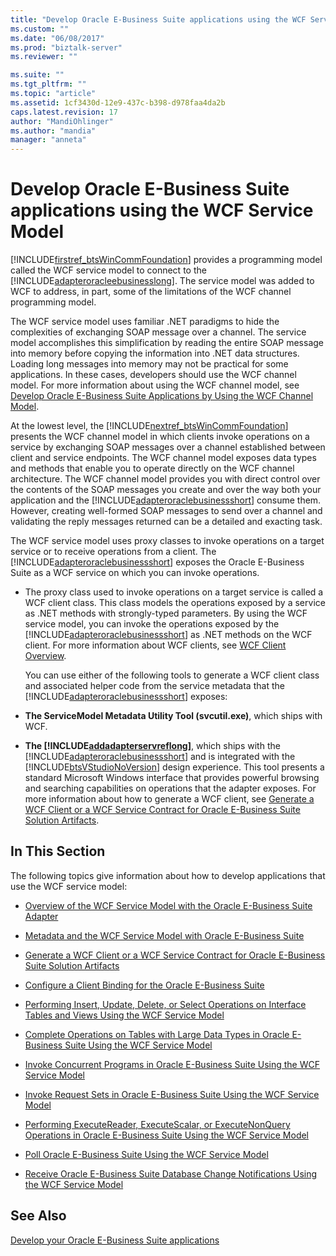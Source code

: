 ```yaml
---
title: "Develop Oracle E-Business Suite applications using the WCF Service Model | Microsoft Docs"
ms.custom: ""
ms.date: "06/08/2017"
ms.prod: "biztalk-server"
ms.reviewer: ""

ms.suite: ""
ms.tgt_pltfrm: ""
ms.topic: "article"
ms.assetid: 1cf3430d-12e9-437c-b398-d978faa4da2b
caps.latest.revision: 17
author: "MandiOhlinger"
ms.author: "mandia"
manager: "anneta"
---
```

# Develop Oracle E-Business Suite applications using the WCF Service Model
[!INCLUDE[firstref_btsWinCommFoundation](../../includes/firstref-btswincommfoundation-md.md)] provides a programming model called the WCF service model to connect to the [!INCLUDE[adapteroracleebusinesslong](../../includes/adapteroracleebusinesslong-md.md)]. The service model was added to WCF to address, in part, some of the limitations of the WCF channel programming model.  
  
 The WCF service model uses familiar .NET paradigms to hide the complexities of exchanging SOAP message over a channel. The service model accomplishes this simplification by reading the entire SOAP message into memory before copying the information into .NET data structures. Loading long messages into memory may not be practical for some applications. In these cases, developers should use the WCF channel model. For more information about using the WCF channel model, see [Develop Oracle E-Business Suite Applications by Using the WCF Channel Model](../../adapters-and-accelerators/adapter-oracle-ebs/develop-oracle-e-business-suite-applications-using-the-wcf-channel-model.md).  
  
 At the lowest level, the [!INCLUDE[nextref_btsWinCommFoundation](../../includes/nextref-btswincommfoundation-md.md)] presents the WCF channel model in which clients invoke operations on a service by exchanging SOAP messages over a channel established between client and service endpoints. The WCF channel model exposes data types and methods that enable you to operate directly on the WCF channel architecture. The WCF channel model provides you with direct control over the contents of the SOAP messages you create and over the way both your application and the [!INCLUDE[adapteroraclebusinessshort](../../includes/adapteroraclebusinessshort-md.md)] consume them. However, creating well-formed SOAP messages to send over a channel and validating the reply messages returned can be a detailed and exacting task.  
  
 The WCF service model uses proxy classes to invoke operations on a target service or to receive operations from a client. The [!INCLUDE[adapteroraclebusinessshort](../../includes/adapteroraclebusinessshort-md.md)] exposes the Oracle E-Business Suite as a WCF service on which you can invoke operations.  
  
- The proxy class used to invoke operations on a target service is called a WCF client class. This class models the operations exposed by a service as .NET methods with strongly-typed parameters. By using the WCF service model, you can invoke the operations exposed by the [!INCLUDE[adapteroraclebusinessshort](../../includes/adapteroraclebusinessshort-md.md)] as .NET methods on the WCF client. For more information about WCF clients, see [WCF Client Overview](https://msdn.microsoft.com/library/ms735103.aspx).
  
  You can use either of the following tools to generate a WCF client class and associated helper code from the service metadata that the [!INCLUDE[adapteroraclebusinessshort](../../includes/adapteroraclebusinessshort-md.md)] exposes:  
  
- **The ServiceModel Metadata Utility Tool (svcutil.exe)**, which ships with WCF.  
  
- **The [!INCLUDE[addadapterservreflong](../../includes/addadapterservreflong-md.md)]**, which ships with the [!INCLUDE[adapteroraclebusinessshort](../../includes/adapteroraclebusinessshort-md.md)] and is integrated with the [!INCLUDE[btsVStudioNoVersion](../../includes/btsvstudionoversion-md.md)] design experience. This tool presents a standard Microsoft Windows interface that provides powerful browsing and searching capabilities on operations that the adapter exposes. For more information about how to generate a WCF client, see [Generate a WCF Client or a WCF Service Contract for Oracle E-Business Suite Solution Artifacts](../../adapters-and-accelerators/adapter-oracle-ebs/create-a-wcf-client-or-wcf-service-contract-for-oracle-ebs-solution-artifacts.md).  
  
## In This Section  
 The following topics give information about how to develop applications that use the WCF service model:  
  
-   [Overview of the WCF Service Model with the Oracle E-Business Suite Adapter](../../adapters-and-accelerators/adapter-oracle-ebs/overview-of-the-wcf-service-model-with-the-oracle-e-business-suite-adapter.md)  
  
-   [Metadata and the WCF Service Model with Oracle E-Business Suite](../../adapters-and-accelerators/adapter-oracle-ebs/metadata-and-the-wcf-service-model-with-oracle-e-business-suite.md)  
  
-   [Generate a WCF Client or a WCF Service Contract for Oracle E-Business Suite Solution Artifacts](../../adapters-and-accelerators/adapter-oracle-ebs/create-a-wcf-client-or-wcf-service-contract-for-oracle-ebs-solution-artifacts.md)  
  
-   [Configure a Client Binding for the Oracle E-Business Suite](../../adapters-and-accelerators/adapter-oracle-ebs/configure-a-client-binding-for-the-oracle-e-business-suite.md)  
  
-   [Performing Insert, Update, Delete, or Select Operations on Interface Tables and Views Using the WCF Service Model](../../adapters-and-accelerators/adapter-oracle-ebs/insert-update-delete-select-on-interface-tables-and-views-with-a-wcf-service.md)  
  
-   [Complete Operations on Tables with Large Data Types in Oracle E-Business Suite Using the WCF Service Model](../../adapters-and-accelerators/adapter-oracle-ebs/run-table-operations-with-large-data-types-in-oracle-ebs-using-a-wcf-service.md)  
  
-   [Invoke Concurrent Programs in Oracle E-Business Suite Using the WCF Service Model](../../adapters-and-accelerators/adapter-oracle-ebs/run-concurrent-programs-in-oracle-e-business-suite-using-the-wcf-service-model.md)  
  
-   [Invoke Request Sets in Oracle E-Business Suite Using the WCF Service Model](../../adapters-and-accelerators/adapter-oracle-ebs/invoke-request-sets-in-oracle-e-business-suite-using-the-wcf-service-model.md)  
  
-   [Performing ExecuteReader, ExecuteScalar, or ExecuteNonQuery Operations in Oracle E-Business Suite Using the WCF Service Model](../../adapters-and-accelerators/adapter-oracle-ebs/executereader-executescalar-executenonquery-in-oracle-ebs-with-a-wcf-service.md)  
  
-   [Poll Oracle E-Business Suite Using the WCF Service Model](../../adapters-and-accelerators/adapter-oracle-ebs/poll-oracle-e-business-suite-using-the-wcf-service-model.md)  
  
-   [Receive Oracle E-Business Suite Database Change Notifications Using the WCF Service Model](../../adapters-and-accelerators/adapter-oracle-ebs/receive-oracle-ebs-database-change-notifications-using-the-wcf-service-model.md)  
  
## See Also  
[Develop your Oracle E-Business Suite applications](../../adapters-and-accelerators/adapter-oracle-ebs/develop-your-oracle-e-business-suite-applications.md)